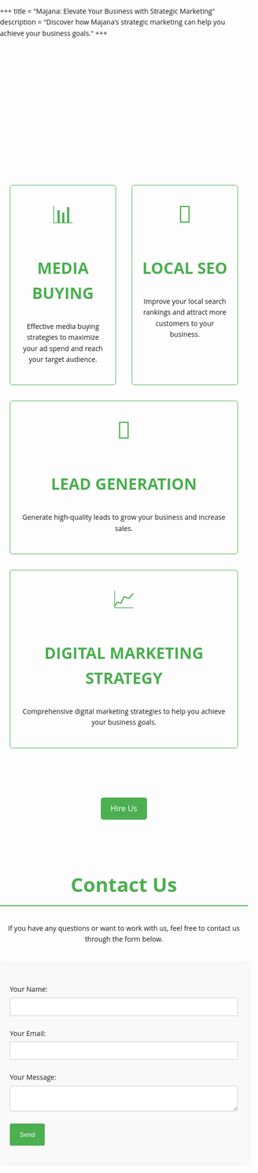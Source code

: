 +++
title = "Majana: Elevate Your Business with Strategic Marketing"
description = "Discover how Majana's strategic marketing can help you achieve your business goals."
+++

<style>
body {
    font-family: 'Open Sans', sans-serif;
    line-height: 1.6;
    margin: 0;
    padding: 0;
}
h1, h2, h3 {
    color: #4CAF50;
}
h1 {
    font-size: 3rem;
}
h2 {
    font-size: 2.5rem;
    border-bottom: 2px solid #4CAF50;
    padding-bottom: 10px;
    margin-top: 40px;
}
h3 {
    font-size: 2rem;
}
p {
    margin: 20px 0;
}
ul {
    list-style-type: disc;
    margin-left: 20px;
}
form {
    max-width: 600px;
    margin: 40px auto;
    padding: 20px;
    background-color: #f9f9f9;
    border-radius: 5px;
    box-shadow: 0 0 10px rgba(0, 0, 0, 0.1);
}
form p {
    margin-bottom: 15px;
}
form label {
    display: block;
    margin-bottom: 5px;
}
form input, form textarea {
    width: 100%;
    padding: 10px;
    margin: 5px 0;
    border: 1px solid #ccc;
    border-radius: 3px;
}
form button {
    background-color: #4CAF50;
    color: white;
    padding: 15px 20px;
    border: none;
    cursor: pointer;
    border-radius: 3px;
}
form button:hover {
    background-color: #45a049;
}
.container {
    max-width: 1200px;
    margin: auto;
    padding: 20px;
}
.section {
    padding: 60px 0;
}
.flex {
    display: flex;
    justify-content: center;
    align-items: center;
}
.text-center {
    text-align: center;
}
.uppercase {
    text-transform: uppercase;
}
.font-bold {
    font-weight: bold;
}
.animated-lines {
    display: flex;
    flex-direction: column;
    justify-content: center;
    align-items: center;
    overflow: hidden;
    white-space: nowrap;
    font-size: 1.5rem;
    font-weight: bold;
}
.animated-line {
    display: inline-block;
    animation: scroll-left 10s linear infinite;
}
.animated-line:nth-child(2) {
    animation-direction: reverse;
}

@keyframes scroll-left {
    0% {
        transform: translateX(100%);
    }
    100% {
        transform: translateX(-100%);
    }
}

.services {
    display: flex;
    flex-wrap: wrap;
    gap: 2rem;
    justify-content: center;
}

.service-box {
    border: 1px solid #4CAF50;
    border-radius: 5px;
    padding: 20px;
    text-align: center;
    flex: 1 1 calc(33.333% - 2rem);
    box-sizing: border-box;
}

.service-icon {
    font-size: 3rem;
    color: #4CAF50;
    margin-bottom: 10px;
}

.btn {
    display: inline-block;
    padding: 10px 20px;
    font-size: 1rem;
    color: #fff;
    background-color: #4CAF50;
    border: none;
    border-radius: 5px;
    text-align: center;
    cursor: pointer;
    text-decoration: none;
    margin-top: 20px;
}

.btn:hover {
    background-color: #45a049;
}
</style>

<div class="section animated-lines">
    <div class="animated-line">Google Ads • Local SEO • Technical SEO • Media Buying • META Ads • TikTok Ads •</div>
    <div class="animated-line">Google Ads • Local SEO • Technical SEO • Media Buying • META Ads • TikTok Ads •</div>
</div>

<div class="section">
    <div class="container services">
        <div class="service-box">
            <div class="service-icon">📊</div>
            <h3 class="uppercase font-bold">Media Buying</h3>
            <p>Effective media buying strategies to maximize your ad spend and reach your target audience.</p>
        </div>
        <div class="service-box">
            <div class="service-icon">📍</div>
            <h3 class="uppercase font-bold">Local SEO</h3>
            <p>Improve your local search rankings and attract more customers to your business.</p>
        </div>
        <div class="service-box">
            <div class="service-icon">🎯</div>
            <h3 class="uppercase font-bold">Lead Generation</h3>
            <p>Generate high-quality leads to grow your business and increase sales.</p>
        </div>
        <div class="service-box">
            <div class="service-icon">📈</div>
            <h3 class="uppercase font-bold">Digital Marketing Strategy</h3>
            <p>Comprehensive digital marketing strategies to help you achieve your business goals.</p>
        </div>
    </div>
</div>

<div class="text-center">
    <a href="#contact-form" class="btn">Hire Us</a>
</div>

<div class="section">
    <h2 class="text-center">Contact Us</h2>
    <p class="text-center">If you have any questions or want to work with us, feel free to contact us through the form below.</p>
    <form id="contact-form" method='POST' name='contact'><input type='hidden' name='form-name' value='contact' />
        <p>
            <label>Your Name: <input type="text" name="name" required /></label>
        </p>
        <p>
            <label>Your Email: <input type="email" name="email" required /></label>
        </p>
        <p>
            <label>Your Message: <textarea name="message" required></textarea></label>
        </p>
        <p>
            <button type="submit">Send</button>
        </p>
    </form>
</div>
